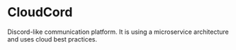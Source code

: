 # CloudCord
Discord-like communication platform. It is using a microservice architecture and uses cloud best practices.
